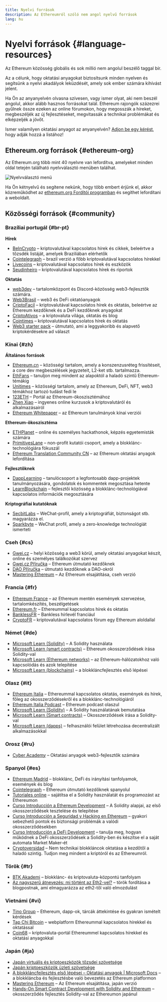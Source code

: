 ```yaml
---
title: Nyelvi források
description: Az Ethereumról szóló nem angol nyelvű források
lang: hu
---
```


# Nyelvi források {#language-resources}

Az Ethereum közösség globális és sok millió nem angolul beszélő taggal bír.

Az a célunk, hogy oktatási anyagokat biztosítsunk minden nyelven és segítsünk a nyelvi akadályok leküzdését, amely sok ember számára kihívást jelent.

Ha Ön az anyanyelvén olvasna szívesen, vagy ismer olyat, aki nem beszél angolul, akkor alább hasznos forrásokat talál. Ethereum rajongók százezrei gyűlnek össze ezeken az online fórumokon, hogy megosszák a híreket, megbeszéljék az új fejlesztéseket, megvitassák a technikai problémákat és elképzeljék a jövőt.

Ismer valamilyen oktatási anyagot az anyanyelvén? [Adjon be egy kérést](https://github.com/ethereum/ethereum-org-website/issues/new/choose), hogy adják hozzá a listához!

## Ethereum.org források {#ethereum-org}

Az Ethereum.org több mint 40 nyelvre van lefordítva, amelyeket minden oldal tetején található nyelvválasztó menüben találhat.

![Nyelvválasztó menü](./language-selector-menu.png)

Ha Ön kétnyelvű és segítene nekünk, hogy több embert érjünk el, akkor közreműködhet az [ethereum.org Fordítói programban](/contributing/translation-program/#translation-program) és segíthet lefordítani a weboldalt.

## Közösségi források {#community}

### Brazíliai portugál {#br-pt}

**Hírek**

- [BeInCrypto](http://www.beincrypto.com.br) – kriptovalutával kapcsolatos hírek és cikkek, beleértve a tőzsdék listáját, amelyek Braziliában elérhetők
- [Cointelegraph](http://cointelegraph.com.br/category/analysis) – brazil verzió a főbb kriptovalutával kapcsolatos hírekkel
- [Livecoins](http://www.livecoins.com.br/ethereum) – kriptovalutával kapcsolatos hírek és eszközök
- [Seudinheiro](http://www.seudinheiro.com/criptomoedas/) – kriptovalutával kapcsolatos hírek és riportok

**Oktatás**

- [web3dev](https://www.web3dev.com.br/) – tartalomközpont és Discord-közösség web3-fejlesztők számára.
- [Web3Brasil](https://github.com/web3brasil/web3brasil) – web3 és DeFi oktatóanyagok
- [CriptoFacil](http://www.criptofacil.com/ultimas-noticias/) – kriptovalutával kapcsolatos hírek és oktatás, beleértve az Ethereum kezdőknek és a DeFi kezdőknek anyagokat
- [CriptoAtivos](http://www.criptoativos.wiki.br/) – a kriptovaluta világa, oktatás és blog
- [Cointimes](http://www.cointimes.com.br/) – kriptovalutával kapcsolatos hírek és oktatás
- [Web3 starter pack](https://docs.google.com/document/d/1X8PSTFH7FTw9J-gbKWM6Y430SWCBT8d4t4pJgFQHJ8E/) – útmutató, ami a leggyakoribb és alapvető kriptokérdésekre ad választ

### Kínai {#zh}

**Általános források**

- [Ethereum.cn](https://www.ethereum.cn/) – közösségi tartalom, amely a konszenzusréteg frissítéseit, a core dev megbeszélések jegyzeteit, L2-ket stb. tartalmazza.
- [EthFans](https://github.com/editor-Ajian/EthFans.org-annual-collected-works/) – tanuljon meg mindent az alapoktól a haladó szintű Ethereum-témákig
- [Unitimes](https://mp.weixin.qq.com/s/tvloZSDBSOQN9zDQj_91kA) – közösségi tartalom, amely az Ethereum, DeFi, NFT, web3 témákhoz tartozó tudást fedi le
- [123ETH](https://123eth.org/) – Portál az Ethereum-ökoszisztémához
- [Zhen Xiao](http://zhenxiao.com/blockchain/) – ingyenes online kurzusok a kriptovalutáról és alkalmazásairól
- [Ethereum Whitepaper](https://github.com/ethereum/wiki/wiki/[%E4%B8%AD%E6%96%87]-%E4%BB%A5%E5%A4%AA%E5%9D%8A%E7%99%BD%E7%9A%AE%E4%B9%A6) – az Ethereum tanulmányok kínai verziói

**Ethereum-ökoszisztéma**

- [ETHPlanet](https://www.ethplanet.org/) – online és személyes hackathonok, képzés egyetemisták számára
- [PrimitivesLane](https://www.primitiveslane.org/) – non-profit kutatói csoport, amely a blokklánc-technológiára fókuszál
- [Ethereum Translation Community CN](https://www.notion.so/Ethereum-Translation-Community-CN-05375fe0a94c4214acaf90f42ba40171) – az Ethereum oktatási anyagok lefordítása

**Fejlesztőknek**

- [DappLearning](https://github.com/Dapp-Learning-DAO/Dapp-Learning) – tanulócsoport a legfontosabb dapp-projektek tanulmányozására, gondolatok és kommentek megosztása hetente
- [LearnBlockchain](https://learnblockchain.cn/) – fejlesztői közösség a blokklánc-technológiával kapcsolatos információk megosztására

**Kriptográfiai kutatóknak**

- [SecbitLabs](https://mp.weixin.qq.com/s/69_tqBJpr_sbaKtR1sBRMw) – WeChat-profil, amely a kriptográfiát, biztonságot stb. magyarázza el.
- [Sparkbyte](https://mp.weixin.qq.com/s/9KgKTc_jtJ7bWKdbNPoqvQ) – WeChat profil, amely a zero-knowledge technológiát ismerteti

### Cseh {#cs}

- [Gwei.cz](https://gwei.cz) – helyi közösség a web3 körül, amely oktatási anyagokat készít, online és személyes találkozókat szervez
- [Gwei.cz Příručka](https://prirucka.gwei.cz/) – Ethereum útmutató kezdőknek
- [DAO Příručka](https://dao.gwei.cz/) – útmutató kezdőknek a DAO-okról
- [Mastering Ethereum](https://ipfs.io/ipfs/bafybeidvuxhnsgfx3tncpfxheqglkjwmdxclknlgd7s7qggd2a6bzgb27m) – Az Ethereum elsajátítása, cseh verzió

### Francia {#fr}

- [Ethereum France](https://www.ethereum-france.com/) – az Ethereum mentén események szervezése, tartalomkészítés, beszélgetések
- [Ethereum.fr](https://ethereum.fr/) – Ethereummal kapcsolatos hírek és oktatás
- [BanklessFR](https://banklessfr.substack.com/) – Bankless hírlevél franciául
- [CryptoFR](https://cryptofr.com/category/44/ethereum-general) – kriptovalutával kapcsolatos fórum egy Ethereum aloldallal

### Német {#de}

- [Microsoft Learn (Solidity)](https://docs.microsoft.com/de-de/learn/modules/blockchain-learning-solidity/) – A Solidity használata
- [Microsoft Learn (smart contracts)](https://docs.microsoft.com/de-de/learn/modules/blockchain-solidity-ethereum-smart-contracts/) – Ethereum okosszerződések írása Solidity-val
- [Microsoft Learn (Ethereum networks)](https://docs.microsoft.com/de-de/learn/modules/blockchain-ethereum-networks/) – az Ethereum-hálózatokhoz való kapcsolódás és azok telepítése
- [Microsoft Learn (blockchains)](https://docs.microsoft.com/de-de/learn/paths/ethereum-blockchain-development/) – a blokkláncfejlesztés első lépései

### Olasz {#it}

- [Ethereum Italia](https://www.ethereum-italia.it/) – Ethereummal kapcsolatos oktatás, események és hírek, főleg az okosszerződésekről és a blokklánc-technológiáról
- [Ethereum Italia Podcast](https://www.ethereum-italia.it/podcast/) – Ethereum podcast olaszul
- [Microsoft Learn (Solidity)](https://docs.microsoft.com/it-it/learn/modules/blockchain-learning-solidity/) – A Solidity használatának bemutatása
- [Microsoft Learn (Smart contracts)](https://docs.microsoft.com/it-it/learn/modules/blockchain-solidity-ethereum-smart-contracts/) – Okosszerződések írása a Solidity-val
- [Microsoft Learn (dapps)](https://docs.microsoft.com/it-it/learn/modules/blockchain-create-ui-decentralized-apps/) – felhasználói felület létrehozása decentralizált alkalmazásokkal

### Orosz {#ru}

- [Cyber Academy](https://cyberacademy.dev) – Oktatási anyagok web3-fejlesztők számára

### Spanyol {#es}

- [Ethereum Madrid](https://ethereummadrid.com/) – blokklánc, DeFi és irányítási tanfolyamok, események és blog
- [Cointelegraph](https://es.cointelegraph.com/ethereum-for-beginners) – Ethereum útmutató kezdőknek spanyolul
- [Tutoriales online](https://tutoriales.online/curso/solidity) – sajátítsa el a Solidity használatát és programozást az Ethereumon
- [Curso Introducción a Ethereum Development](https://youtube.com/playlist?list=PLTqiwJDd_R8y9pfUBjhkVa1IDMwyQz-fU) – A Solidity alapjai, az első okosszerződések tesztelése és telepítése
- [Curso Introducción a Seguridad y Hacking en Ethereum](https://youtube.com/playlist?list=PLTqiwJDd_R8yHOvteko_DmUxUTMHnlfci) – gyakori sebezhető pontok és biztonsági problémák a valódi okosszerződésekben
- [Curso Introducción a DeFi Development](https://youtube.com/playlist?list=PLTqiwJDd_R8zZiP9_jNdaPqA3HqoW2lrS) – tanulja meg, hogyan működnek a DeFi okosszerződések a Solidity-ben és készítse el a saját automata Market Maker-ét
- [Cryptoversidad](https://www.youtube.com/c/Cryptoversidad) – Nem technikai blokkláncok oktatása a kezdőtől a haladó szintig. Tudjon meg mindent a kriptóról és az Ethereumról.

### Török {#tr}

- [BTK Akademi](https://www.btkakademi.gov.tr/portal/course/blokzincir-ve-kripto-paralar-10569#!/about) – blokklánc- és kriptovaluta-központú tanfolyam
- [Az nagyszerű átnevezés: mi történt az Eth2-vel?](https://miningturkiye.org/konu/ethereum-madenciligi-bitiyor-mu-onemli-gelisme.655/) – török fordítása a blogpostnak, ami elmagyarázza az eth2-től való elmozdulást

### Vietnámi {#vi}

- [Tino Group](https://wiki.tino.org/ethereum-la-gi/) – Ethereum, dapp-ok, tárcák áttekintése és gyakran ismételt kérdések
- [Tap Chi Bitcoin](https://tapchibitcoin.io/tap-chi/tin-tuc-ethereum-eth) – webplatform Ethereummal kapcsolatos hírekkel és oktatással
- [Coin68](https://coin68.com/ethereum-tieu-diem/) – kriptovaluta-portál Ethereummel kapcsolatos hírekkel és oktatási anyagokkal

### Japán {#ja}

- [Japán virtuális és kriptoeszközök tőzsdei szövetsége](https://jvcea.or.jp/)
- [Japán kriptoeszközök üzleti szövetsége](https://cryptocurrency-association.org/)
- [A blokkláncfejlesztés első lépései – Oktatási anyagok | Microsoft Docs](https://docs.microsoft.com/ja-jp/learn/paths/ethereum-blockchain-development/) – a blokkláncba és fejlesztésbe való bevezetés az Ethereum platformon
- [Mastering Ethereum](https://www.oreilly.co.jp/books/9784873118963/) – Az Ethereum elsajátítása, japán verzió
- [Hands-On Smart Contract Development with Solidity and Ethereum](https://www.oreilly.co.jp/books/9784873119342/) – okosszerződés fejlesztés Solidity-val az Ethereumon japánul
